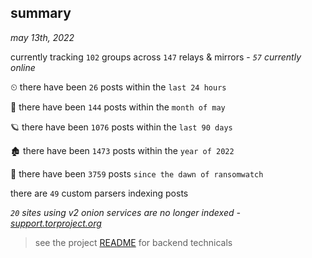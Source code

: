 
## summary
_may 13th, 2022_

currently tracking `102` groups across `147` relays & mirrors - _`57` currently online_

⏲ there have been `26` posts within the `last 24 hours`

🦈 there have been `144` posts within the `month of may`

🪐 there have been `1076` posts within the `last 90 days`

🏚 there have been `1473` posts within the `year of 2022`

🦕 there have been `3759` posts `since the dawn of ransomwatch`

there are `49` custom parsers indexing posts

_`20` sites using v2 onion services are no longer indexed - [support.torproject.org](https://support.torproject.org/onionservices/v2-deprecation/)_

> see the project [README](https://github.com/thetanz/ransomwatch#ransomwatch--) for backend technicals
